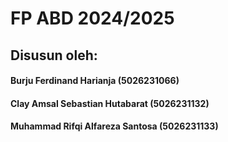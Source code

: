 # FP ABD 2024/2025
## Disusun oleh:

#### Burju Ferdinand Harianja		      (5026231066)
#### Clay Amsal Sebastian Hutabarat	  (5026231132)
#### Muhammad Rifqi Alfareza Santosa	(5026231133)

